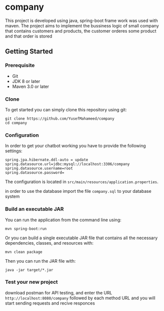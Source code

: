 # company
  This project is developed using java, spring-boot frame work was used with maven. The project aims to implement the bussiness logic of small company that contains customers and products, the customer orderes some product and that order is stored

## Getting Started

### Prerequisite
* Git
* JDK 8 or later
* Maven 3.0 or later

### Clone
To get started you can simply clone this repository using git:
```
git clone https://github.com/YusefMahameed/company
cd company
```

### Configuration
In order to get your chatbot working you have to provide the following settings:
```
spring.jpa.hibernate.ddl-auto = update
spring.datasource.url=jdbc:mysql://localhost:3306/company
spring.datasource.username=root
spring.datasource.password=
```
The configuration is located in `src/main/resources/application.properties`.

in order to use the database import the file ```company.sql``` to your database system

### Build an executable JAR
You can run the application from the command line using:
```
mvn spring-boot:run
```
Or you can build a single executable JAR file that contains all the necessary dependencies, classes, and resources with:
```
mvn clean package
```
Then you can run the JAR file with:
```
java -jar target/*.jar
```

### Test your new project
download postman for API testing, and enter the URL ```http://localhost:8080/company``` followed by each method URL and you will start sending requests and recive responces
